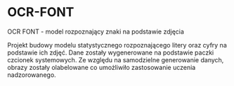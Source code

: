 # OCR-FONT
OCR FONT - model rozpoznający znaki na podstawie zdjęcia

Projekt budowy modelu statystycznego rozpoznającego litery oraz cyfry na podstawie ich zdjęć. Dane zostały wygenerowane na podstawie paczki czcionek systemowych. Ze względu na samodzielne generowanie danych, obrazy zostały olabelowane co umożliwiło zastosowanie uczenia nadzorowanego.
